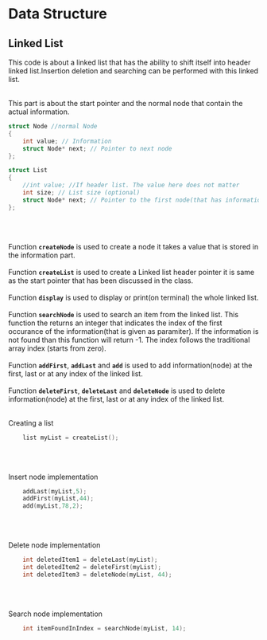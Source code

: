 # Data Structure
## Linked List
This code is about a linked list that has the ability to shift itself into header linked list.Insertion deletion and searching can be performed with this linked list.
<br/>
<br/>

This part is about the start pointer and the normal node that contain the actual information.
```c++
struct Node //normal Node 
{
    int value; // Information
    struct Node* next; // Pointer to next node
};

struct List
{
    //int value; //If header list. The value here does not matter
    int size; // List size (optional)
    struct Node* next; // Pointer to the first node(that has information) of the list
};

```

<br/>
<br/>

Function <code><b>createNode</b></code> is used to create a node it takes a value that is stored in the information part.
<br/>
<br/>
Function <code><b>createList</b></code> is used to create a Linked list header pointer it is same as the start pointer that has been discussed in the class.
<br/>
<br/>
Function <code><b>display</b></code> is used to display or print(on terminal) the whole linked list.
<br/>
<br/>
Function <code><b>searchNode</b></code> is used to search an item from the linked list. This function the returns an integer that indicates the index of the first occurance of the information(that is given as paramiter). 
If the information is not found than this function will return -1. The index follows the traditional array index (starts from zero). 
<br/>
<br/>
Function <code><b>addFirst</b></code>, <code><b>addLast</b></code> and <code><b>add</b></code> is used to add information(node) at the first, last or at any index of the linked list.
<br/>
<br/>
Function <code><b>deleteFirst</b></code>, <code><b>deleteLast</b></code> and <code><b>deleteNode</b></code> is used to delete information(node) at the first, last or at any index of the linked list.
<br/>
<br/>

Creating a list
```c++
    list myList = createList();
```
<br/>
<br/>

Insert node implementation
```c++
    addLast(myList,5);
    addFirst(myList,44);
    add(myList,78,2);
```
<br/>
<br/>

Delete node implementation
```c++
    int deletedItem1 = deleteLast(myList);
    int deletedItem2 = deleteFirst(myList);
    int deletedItem3 = deleteNode(myList, 44);
```
<br/>
<br/>

Search node implementation
```c++
    int itemFoundInIndex = searchNode(myList, 14);
```
